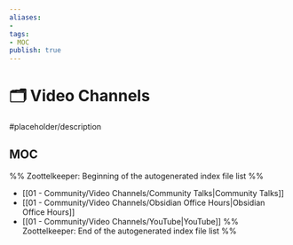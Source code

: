 ```yaml
---
aliases:
- 
tags:
- MOC
publish: true
---
```


# 🗂️ Video Channels

#placeholder/description 

## MOC

%% Zoottelkeeper: Beginning of the autogenerated index file list  %%
-  [[01 - Community/Video Channels/Community Talks|Community Talks]]
-  [[01 - Community/Video Channels/Obsidian Office Hours|Obsidian Office Hours]]
-  [[01 - Community/Video Channels/YouTube|YouTube]]
%% Zoottelkeeper: End of the autogenerated index file list  %%
